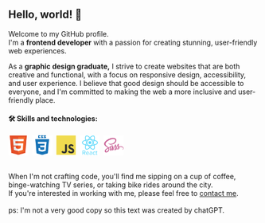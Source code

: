 ## Hello, world! 👋

Welcome to my GitHub profile. <br>
I'm a **frontend developer** with a passion for creating stunning, user-friendly web experiences. 

As a **graphic design graduate,** I strive to create websites that are both creative and functional, with a focus on responsive design, accessibility, and user experience. I believe that good design should be accessible to everyone, and I'm committed to making the web a more inclusive and user-friendly place. 

#### 🛠️ Skills and technologies:
<div>
<img src="https://github.com/devicons/devicon/blob/master/icons/html5/html5-original.svg" title="HTML5" alt="HTML" width="40" height="40"/>&nbsp;
<img src="https://github.com/devicons/devicon/blob/master/icons/css3/css3-plain-wordmark.svg"  title="CSS3" alt="CSS" width="40" height="40"/>&nbsp;
<img src="https://github.com/devicons/devicon/blob/master/icons/javascript/javascript-original.svg" title="JavaScript" alt="JavaScript" width="40" height="40"/>&nbsp;
<img src="https://github.com/devicons/devicon/blob/master/icons/react/react-original-wordmark.svg" title="React" alt="React" width="40" height="40"/>&nbsp;
<img src="https://github.com/devicons/devicon/blob/master/icons/sass/sass-original.svg" title="Sass" alt="Sass" width="40" height="40"/>&nbsp;
</div>
<br>

When I'm not crafting code, you'll find me sipping on a cup of coffee, binge-watching TV series, or taking bike rides around the city.<br>
If you're interested in working with me, please feel free to [contact me](mailto:greta51198@gmail.com). 
<br>
<br>
ps: I'm not a very good copy so this text was created by chatGPT.
